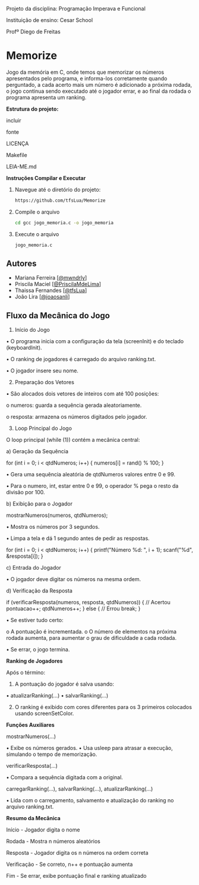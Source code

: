 Projeto da disciplina: Programação Imperava e Funcional

Instituição de ensino: Cesar School

Profº Diego de Freitas


# Memorize
Jogo da memória em C, onde temos que memorizar os números apresentados pelo programa, e informa-los corretamente quando perguntado, a cada acerto mais um número é adicionado a próxima rodada, o jogo continua sendo executado até o jogador errar, e ao final da rodada o programa apresenta um ranking.

**Estrutura do projeto:**

incluir

fonte

LICENÇA

Makefile

LEIA-ME.md



**Instruções Compilar e Executar**


1. Navegue até o diretório do projeto:
   ```sh
   https://github.com/tfsLua/Memorize
   ```
2. Compile o arquivo
   ```sh
   cd gcc jogo_memoria.c -o jogo_memoria
   ```
3. Execute o arquivo
   ```sh 
   jogo_memoria.c
   ```

## Autores
- Mariana Ferreira [[@mwndrly](https://github.com/mwndrly)]
- Priscila Maciel [[@PriscilaMdeLima](https://github.com/PriscilaMdeLima)]
- Thaissa Fernandes [[@tfsLua](https://github.com/tfsLua)]
- João Lira [[@joaosanli](https://github.com/joaosanli)]


## Fluxo da Mecânica do Jogo

1. Início do Jogo
   
•	O programa inicia com a configuração da tela (screenInit) e do teclado (keyboardInit).

•	O ranking de jogadores é carregado do arquivo ranking.txt.

•	O jogador insere seu nome.


2. Preparação dos Vetores
   
•	São alocados dois vetores de inteiros com até 100 posições:

o	numeros: guarda a sequência gerada aleatoriamente.

o	resposta: armazena os números digitados pelo jogador.


3. Loop Principal do Jogo
   
O loop principal (while (1)) contém a mecânica central:

a)	Geração da Sequência

for (int i = 0; i < qtdNumeros; i++) {
    numeros[i] = rand() % 100;
}

•	Gera uma sequência aleatória de qtdNumeros valores entre 0 e 99.

•	Para o numero, int, estar entre 0 e 99, o operador % pega o resto da divisão por 100.

b)	Exibição para o Jogador

mostrarNumeros(numeros, qtdNumeros);

•	Mostra os números por 3 segundos.

•	Limpa a tela e dá 1 segundo antes de pedir as respostas.

for (int i = 0; i < qtdNumeros; i++) {
    printf("Número %d: ", i + 1);
    scanf("%d", &resposta[i]);
}

c)	Entrada do Jogador

•	O jogador deve digitar os números na mesma ordem.

d)	Verificação da Resposta

if (verificarResposta(numeros, resposta, qtdNumeros)) {
    // Acertou
    pontuacao++;
    qtdNumeros++;
} else {
    // Errou
    break;
}

•	Se estiver tudo certo:

o	A pontuação é incrementada.
o	O número de elementos na próxima rodada aumenta, para aumentar o grau de dificuldade a cada rodada.

•	Se errar, o jogo termina.


**Ranking de Jogadores**

Após o término:

1.	A pontuação do jogador é salva usando:
   
•	atualizarRanking(...)
•	salvarRanking(...)

2.	O ranking é exibido com cores diferentes para os 3 primeiros colocados usando screenSetColor.


**Funções Auxiliares**

mostrarNumeros(...)

•	Exibe os números gerados.
•	Usa usleep para atrasar a execução, simulando o tempo de memorização.

verificarResposta(...)

•	Compara a sequência digitada com a original.

carregarRanking(...), salvarRanking(...), atualizarRanking(...)

•	Lida com o carregamento, salvamento e atualização do ranking no arquivo ranking.txt.


**Resumo da Mecânica**


Início - Jogador digita o nome

Rodada - Mostra n números aleatórios

Resposta	- Jogador digita os n números na ordem correta

Verificação	- Se correto, n++ e pontuação aumenta

Fim	- Se errar, exibe pontuação final e ranking atualizado




